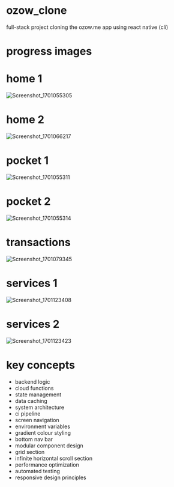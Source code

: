 # ozow_clone
full-stack project cloning the ozow.me app using react native (cli)

# progress images

# home 1
![Screenshot_1701055305](https://github.com/Salim-Ali-94/ozow_clone/assets/75537889/8e478c39-a989-46da-8fd8-4c2720c5fb1f)
# home 2
![Screenshot_1701066217](https://github.com/Salim-Ali-94/ozow_clone/assets/75537889/b37bf068-9ced-45a5-9b7b-4dc5527459bc)
# pocket 1
![Screenshot_1701055311](https://github.com/Salim-Ali-94/ozow_clone/assets/75537889/dfbd5a63-638d-48b3-9933-c587e7d8e4ea)
# pocket 2
![Screenshot_1701055314](https://github.com/Salim-Ali-94/ozow_clone/assets/75537889/641c2ddc-f3f9-442b-958b-7f34c9a8c522)
# transactions
![Screenshot_1701079345](https://github.com/Salim-Ali-94/ozow_clone/assets/75537889/0cec36e4-80b8-4f47-addf-99f7a376f0d5)
# services 1
![Screenshot_1701123408](https://github.com/Salim-Ali-94/ozow_clone/assets/75537889/7eca27c1-0a2e-439f-a0aa-efdb0831f9c7)
# services 2
![Screenshot_1701123423](https://github.com/Salim-Ali-94/ozow_clone/assets/75537889/f153b5d2-d6d9-443a-9077-e292d21a7243)

# key concepts

- backend logic
- cloud functions
- state management
- data caching
- system architecture
- ci pipeline
- screen navigation
- environment variables
- gradient colour styling
- bottom nav bar
- modular component design
- grid section
- infinite horizontal scroll section
- performance optimization
- automated testing
- responsive design principles
